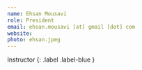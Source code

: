```yaml
---
name: Ehsan Mousavi
role: President
email: ehsan.mousavi [at] gmail [dot] com
website:
photo: ehsan.jpeg
---
```


Instructor
{: .label .label-blue }
